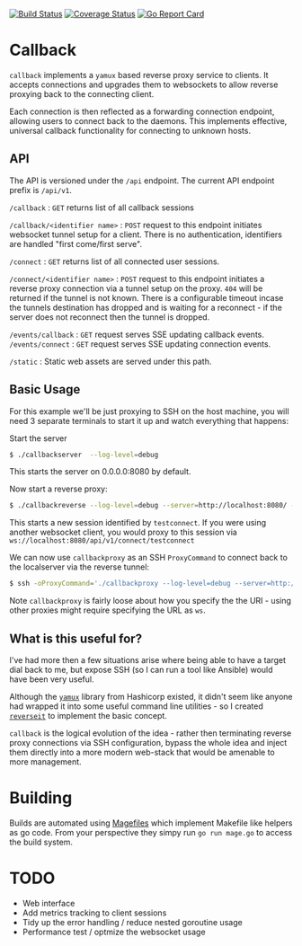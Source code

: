 [![Build Status](https://travis-ci.org/wrouesnel/callback.svg?branch=master)](https://travis-ci.org/wrouesnel/callback)
[![Coverage Status](https://coveralls.io/repos/github/wrouesnel/callback/badge.svg?branch=master)](https://coveralls.io/github/wrouesnel/callback?branch=master)
[![Go Report Card](https://goreportcard.com/badge/github.com/wrouesnel/callback)](https://goreportcard.com/report/github.com/wrouesnel/callback)

# Callback

`callback` implements a `yamux` based reverse proxy service to clients. It
accepts connections and upgrades them to websockets to allow reverse proxying
back to the connecting client.

Each connection is then reflected as a forwarding connection endpoint, allowing
users to connect back to the daemons. This implements effective, universal
callback functionality for connecting to unknown hosts.

## API
The API is versioned under the `/api` endpoint. The current API endpoint prefix
is `/api/v1`.

`/callback` : 
    `GET` returns list of all callback sessions
    
`/callback/<identifier name>` : `POST` request to this endpoint initiates
websocket tunnel setup for a client. There is no authentication, identifiers
are handled "first come/first serve".

`/connect` :
    `GET` returns list of all connected user sessions.
    
`/connect/<identifier name>` : `POST` request to this endpoint initiates a
reverse proxy connection via a tunnel setup on the proxy. `404` will be returned
if the tunnel is not known. There is a configurable timeout incase the tunnels
destination has dropped and is waiting for a reconnect - if the server does not
reconnect then the tunnel is dropped.

`/events/callback` : `GET` request serves SSE updating callback events.
`/events/connect`  : `GET` request serves SSE updating connection events.

`/static`          : Static web assets are served under this path.

## Basic Usage

For this example we'll be just proxying to SSH on the host machine, you will
need 3 separate terminals to start it up and watch everything that happens:

Start the server
```bash
$ ./callbackserver  --log-level=debug
```
This starts the server on 0.0.0.0:8080 by default.

Now start a reverse proxy:
```bash
$ ./callbackreverse --log-level=debug --server=http://localhost:8080/ --id=testconnect --connect=127.0.0.1:22 --forever
```
This starts a new session identified by `testconnect`. If you were using another
websocket client, you would proxy to this session via `ws://localhost:8080/api/v1/connect/testconnect`

We can now use `callbackproxy` as an SSH `ProxyCommand` to connect back to the
localserver via the reverse tunnel:
```bash
$ ssh -oProxyCommand='./callbackproxy --log-level=debug --server=http://localhost:8080/ testconnect' $USER@localhost
```
Note `callbackproxy` is fairly loose about how you specify the the URI - using
other proxies might require specifying the URL as `ws`.

## What is this useful for?

I've had more then a few situations arise where being able to have a target
dial back to me, but expose SSH (so I can run a tool like Ansible) would have
been very useful.

Although the [`yamux`](https://github.com/hashicorp/yamux) library from Hashicorp existed, it didn't seem like anyone
had wrapped it into some useful command line utilities - so I created [`reverseit`](https://github.com/wrouesnel/reverseit)
to implement the basic concept.

`callback` is the logical evolution of the idea - rather then terminating
reverse proxy connections via SSH configuration, bypass the whole idea and
inject them directly into a more modern web-stack that would be amenable to
more management.

# Building

Builds are automated using [Magefiles](https://magefile.org) which implement Makefile like helpers as go code.
From your perspective they simpy run `go run mage.go` to access the build system.

# TODO
* Web interface
* Add metrics tracking to client sessions
* Tidy up the error handling / reduce nested goroutine usage
* Performance test / optmize the websocket usage